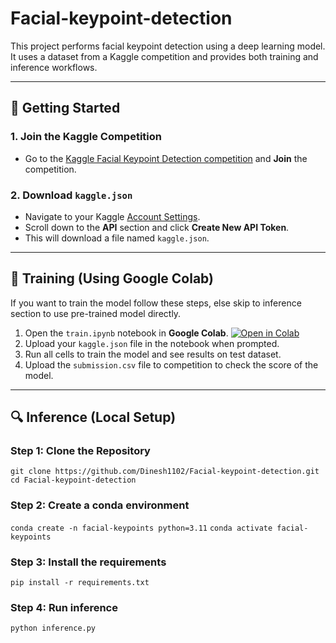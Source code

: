 # Facial-keypoint-detection


This project performs facial keypoint detection using a deep learning model. It uses a dataset from a Kaggle competition and provides both training and inference workflows.

---

## 🚀 Getting Started

### 1. Join the Kaggle Competition

- Go to the [Kaggle Facial Keypoint Detection competition](https://www.kaggle.com/competitions/facial-keypoints-detection) and **Join** the competition.

### 2. Download `kaggle.json`

- Navigate to your Kaggle [Account Settings](https://www.kaggle.com/account).
- Scroll down to the **API** section and click **Create New API Token**.
- This will download a file named `kaggle.json`.

---

## 🧪 Training (Using Google Colab)
If you want to train the model follow these steps, else skip to inference section to use pre-trained model directly.
1. Open the `train.ipynb` notebook in **Google Colab**. [![Open in Colab](https://colab.research.google.com/assets/colab-badge.svg)](https://colab.research.google.com/drive/1AN7BTnyOPTPCgmy1jEbS-DelEcAU8ZFR?usp=sharing)
2. Upload your `kaggle.json` file in the notebook when prompted.
3. Run all cells to train the model and see results on test dataset.
4. Upload the `submission.csv` file to competition to check the score of the model.

---

## 🔍 Inference (Local Setup)

### Step 1: Clone the Repository
`git clone https://github.com/Dinesh1102/Facial-keypoint-detection.git`
`cd Facial-keypoint-detection`

### Step 2: Create a conda environment
`conda create -n facial-keypoints python=3.11`
`conda activate facial-keypoints`

### Step 3: Install the requirements
`pip install -r requirements.txt`

### Step 4: Run inference
`python inference.py`
